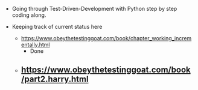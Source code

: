 - Going through Test-Driven-Development with Python step by step coding along.

- Keeping track of current status here
    - https://www.obeythetestinggoat.com/book/chapter_working_incrementally.html
        - Done
    - https://www.obeythetestinggoat.com/book/part2.harry.html
        -